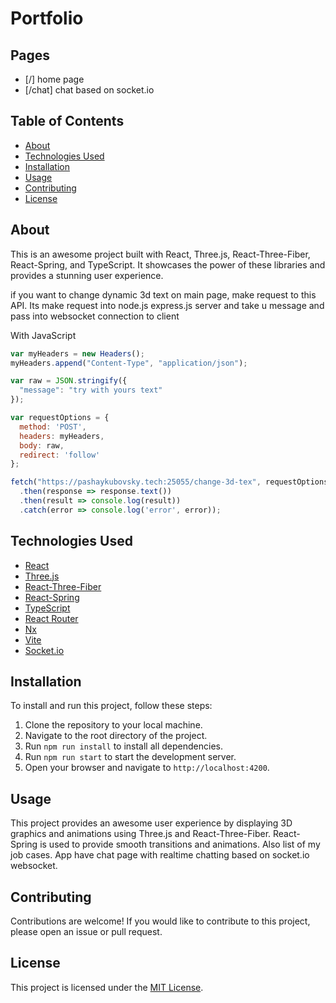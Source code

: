 # Portfolio

<!-- animation concept -->
<!-- #[IMAGE 2023-04-25 20:43:45](https://user-images.githubusercontent.com/74597949/234358954-0b5ae9e0-4e8e-438d-9775-7a339810c6e7.jpg) -->

## Pages

-   [/] home page
-   [/chat] chat based on socket.io

## Table of Contents

-   [About](#about)
-   [Technologies Used](#technologies-used)
-   [Installation](#installation)
-   [Usage](#usage)
-   [Contributing](#contributing)
-   [License](#license)

## About

This is an awesome project built with React, Three.js, React-Three-Fiber, React-Spring, and TypeScript. It showcases the power of these libraries and provides a stunning user experience.

if you want to change dynamic 3d text on main page, make request to this API. Its make request into node.js express.js server and take u message and pass into websocket connection to client

With JavaScript
```js
var myHeaders = new Headers();
myHeaders.append("Content-Type", "application/json");

var raw = JSON.stringify({
  "message": "try with yours text"
});

var requestOptions = {
  method: 'POST',
  headers: myHeaders,
  body: raw,
  redirect: 'follow'
};

fetch("https://pashaykubovsky.tech:25055/change-3d-tex", requestOptions)
  .then(response => response.text())
  .then(result => console.log(result))
  .catch(error => console.log('error', error));

```

## Technologies Used

-   [React](https://reactjs.org/)
-   [Three.js](https://threejs.org/)
-   [React-Three-Fiber](https://github.com/pmndrs/react-three-fiber)
-   [React-Spring](https://www.react-spring.io/)
-   [TypeScript](https://www.typescriptlang.org/)
-   [React Router](https://reactrouter.com/en/main)
-   [Nx](https://nx.dev/)
-   [Vite](https://vitejs.dev/)
-   [Socket.io](https://socket.io)

## Installation

To install and run this project, follow these steps:

1. Clone the repository to your local machine.
2. Navigate to the root directory of the project.
3. Run `npm run install` to install all dependencies.
4. Run `npm run start` to start the development server.
5. Open your browser and navigate to `http://localhost:4200`.

## Usage

This project provides an awesome user experience by displaying 3D graphics and animations using Three.js and React-Three-Fiber. React-Spring is used to provide smooth transitions and animations.
Also list of my job cases.
App have chat page with realtime chatting based on socket.io websocket.

## Contributing

Contributions are welcome! If you would like to contribute to this project, please open an issue or pull request.

## License

This project is licensed under the [MIT License](LICENSE).

